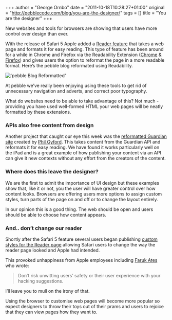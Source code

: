 +++
author = "George Ornbo"
date = "2011-10-18T10:28:27+01:00"
original = "http://pebblecode.com/blog/you-are-the-designer/"
tags = []
title = "You are the designer"
+++

New websites and tools for browsers are showing that users have more control
over design than ever.

With the release of Safari 5 Apple added a
[Reader feature](http://www.apple.com/safari/whats-new.html#reader) that takes a
web page and formats it for easy reading. This type of feature has been around
for a while in Chrome and Firefox via the Readability Extension
([Chrome](https://chrome.google.com/extensions/detail/jggheggpdocamneaacmfoipeehedigia?hl=en)
& [Firefox](https://addons.mozilla.org/en-US/firefox/addon/46442/)) and gives
users the option to reformat the page in a more readable format. Here’s the
pebble blog reformated using Readability.

!['pebble Blog Reformatted'](https://media.tumblr.com/tumblr_l41z0k3U7d1qz7kgs.jpg)

At pebble we’ve really been enjoying using these tools to get rid of unnecessary
navigation and adverts, and correct poor typography.

What do websites need to be able to take advantage of this? Not much - providing
you have used well-formed HTML your web pages will be neatly formatted by these
extensions.

### APIs also free content from design

Another project that caught our eye this week was the
[reformatted Guardian site](http://guardian.gyford.com/) created by
[Phil Gyford](http://www.gyford.com/). This takes content from the Guardian API
and reformats it for easy reading. We have found it works particularly well on
the iPad and is a great example of how publishing your content via an API can
give it new contexts without any effort from the creators of the content.

### Where does this leave the designer?

We are the first to admit the importance of UI design but these examples show
that, like it or not, you the user will have greater control over how content
looks. Browsers are offering users more options to assign custom styles, turn
parts of the page on and off or to change the layout entirely.

In our opinion this is a good thing. The web should be open and users should be
able to choose how content appears.

### And.. don’t change our reader

Shortly after the Safari 5 feature several users began publishing
[custom styles for the Reader page](http://brettterpstra.com/2010/06/12/safari-reader-antique-hack/)
allowing Safari users to change the way the reader page looked and Apple had
intended.

This provoked unhappiness from Apple employees including
[Faruk Ateş](http://farukat.es/journal/2010/06/456-stop-hacking-safari-reader)
who wrote:

> Don’t risk unwitting users’ safety or their user experience with your hacking
> suggestions.

I’ll leave you to mull on the irony of that.

Using the browser to customise web pages will become more popular so expect
designers to throw their toys out of their prams and users to rejoice that they
can view pages how they want to.
